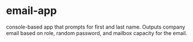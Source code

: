# email-app
console-based app that prompts for first and last name. Outputs company email based on role, random password, and mailbox capacity for the email.
